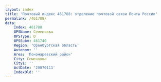 ```yaml
---
layout: index
title: 'Почтовый индекс 461788: отделение почтовой связи Почты России'
permalink: /461788/
data:
    Index: 461788
    OPSName: Семеновка
    OPSType: О
    OPSSubm: 461740
    Region: 'Оренбургская область'
    Autonom: ''
    Area: 'Пономаревский район'
    City: Семеновка
    City1: ''
    ActDate: '20070111'
    IndexOld: ''
---
```

